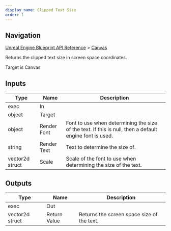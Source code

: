 ```yaml
---
display_name: Clipped Text Size
order: 1
---
```

## Navigation

[Unreal Engine Blueprint API Reference](https://dev.epicgames.com/documentation/en-us/unreal-engine/BlueprintAPI) > [Canvas](https://dev.epicgames.com/documentation/en-us/unreal-engine/BlueprintAPI/Canvas)

Returns the clipped text size in screen space coordinates.

Target is Canvas

## Inputs

| Type | Name | Description |
| --- | --- | --- |
| exec | In |  |
| object | Target |  |
| object | Render Font | Font to use when determining the size of the text. If this is null, then a default engine font is used. |
| string | Render Text | Text to determine the size of. |
| vector2d struct | Scale | Scale of the font to use when determining the size of the text. |

## Outputs

| Type | Name | Description |
| --- | --- | --- |
| exec | Out |  |
| vector2d struct | Return Value | Returns the screen space size of the text. |
